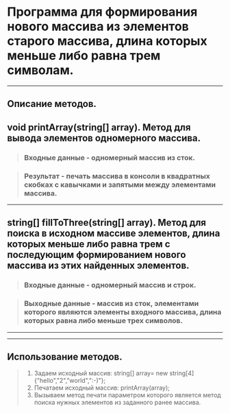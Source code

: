 # **Программа для формирования нового массива из элементов старого массива, длина которых меньше либо равна трем символам.**
---

## Описание методов.
## **void printArray(string[] array).** Метод для вывода элементов одномерного массива.

>### Входные данные - одномерный массив из сток.

>### Результат - печать массива в консоли в квадратных скобках с кавычками и запятыми между элементами массива.
---

## **string[] fillToThree(string[] array).** Метод для поиска в исходном массиве элементов, длина которых меньше либо равна трем с последующим формированием нового массива из этих найденных элементов. 

>### Входные данные - одномерный массив и строк.

>### Выходные данные - массив из сток, элементами которого являются элементы входного массива, длина которых равна либо меньше трех символов.
---
---

## Использование методов.

>1. Задаем исходный массив: string[] array= new string[4] {"hello","2","world",":-)"};
>2. Печатаем исходный массив: printArray(array);
>3. Вызываем метод печати параметром которого является метод поиска нужных элементов из заданного ранее массива.